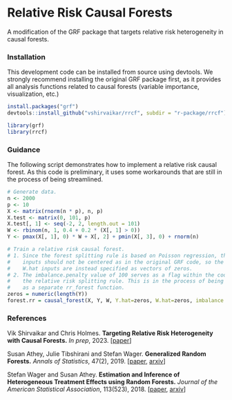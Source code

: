 # Relative Risk Causal Forests

A modification of the GRF package that targets relative risk heterogeneity in causal forests.

### Installation

This development code can be installed from source using devtools. We strongly recommend installing the original GRF package first, as it provides all analysis functions related to causal forests (variable importance, visualization, etc.)

```R
install.packages("grf")
devtools::install_github("vshirvaikar/rrcf", subdir = "r-package/rrcf")

library(grf)
library(rrcf)
```

### Guidance

The following script demonstrates how to implement a relative risk causal forest. As this code is preliminary, it uses some workarounds that are still in the process of being streamlined.

```R
# Generate data.
n <- 2000
p <- 10
X <- matrix(rnorm(n * p), n, p)
X.test <- matrix(0, 101, p)
X.test[, 1] <- seq(-2, 2, length.out = 101)
W <- rbinom(n, 1, 0.4 + 0.2 * (X[, 1] > 0))
Y <- pmax(X[, 1], 0) * W + X[, 2] + pmin(X[, 3], 0) + rnorm(n)

# Train a relative risk causal forest.
# 1. Since the forest splitting rule is based on Poisson regression, the Y and W
#    inputs should not be centered as in the original GRF code, so the Y.hat and
#    W.hat inputs are instead specified as vectors of zeros.
# 2. The imbalance.penalty value of 100 serves as a flag within the code to use
#    the relative risk splitting rule. This is in the process of being spun out
#    as a separate rr_forest function.
zeros = numeric(length(Y))
forest.rr = causal_forest(X, Y, W, Y.hat=zeros, W.hat=zeros, imbalance.penalty=100)
```

### References

Vik Shirvaikar and Chris Holmes.
<b>Targeting Relative Risk Heterogeneity with Causal Forests.</b> <i>In prep</i>, 2023. 
[<a href="https://drive.google.com/file/d/1lqC8FxTEPpnpy3gaVjgr9AHsfb03YWxS/view?usp=sharing">paper</a>]

Susan Athey, Julie Tibshirani and Stefan Wager.
<b>Generalized Random Forests.</b> <i>Annals of Statistics</i>, 47(2), 2019.
[<a href="https://projecteuclid.org/euclid.aos/1547197251">paper</a>,
<a href="https://arxiv.org/abs/1610.01271">arxiv</a>]

Stefan Wager and Susan Athey.
<b>Estimation and Inference of Heterogeneous Treatment Effects using Random Forests.</b>
<i>Journal of the American Statistical Association</i>, 113(523), 2018.
[<a href="https://www.tandfonline.com/eprint/v7p66PsDhHCYiPafTJwC/full">paper</a>,
<a href="https://arxiv.org/abs/1510.04342">arxiv</a>]
